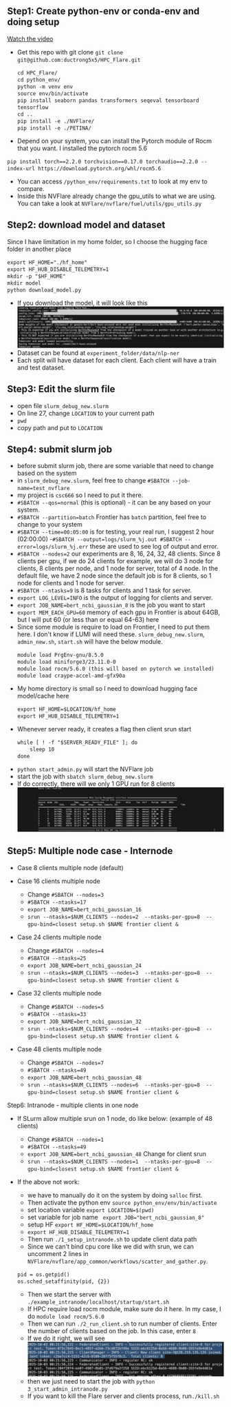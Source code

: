 Step1: Create python-env or conda-env and doing setup
---
[Watch the video](https://drive.google.com/file/d/1HjGJdOqxDDL2icyvik8pgcdR2tgt3xFA/view?usp=sharing)

- Get this repo with git clone `git clone git@github.com:ductrong5x5/HPC_Flare.git`
    ```
    cd HPC_Flare/
    cd python_env/
    python -m venv env
    source env/bin/activate
    pip install seaborn pandas transformers seqeval tensorboard tensorflow
    cd ..
    pip install -e ./NVFlare/
    pip install -e ./PETINA/
    ```
- Depend on your system, you can install the Pytorch module of Rocm that you want. I installed the pytorch rocm 5.6
```
pip install torch==2.2.0 torchvision==0.17.0 torchaudio==2.2.0 --index-url https://download.pytorch.org/whl/rocm5.6
```
- You can access `/python_env/requirements.txt` to look at my env to compare.
- Inside this NVFlare already change the gpu_utils to what we are using. You can take a look at `NVFlare/nvflare/fuel/utils/gpu_utils.py`

Step2: download model and dataset
---
Since I have limitation in my home folder, so I choose the  hugging face folder in another place
```
export HF_HOME="./hf_home"
export HF_HUB_DISABLE_TELEMETRY=1
mkdir -p "$HF_HOME"
mkdir model
python download_model.py
```
- If you download the model, it will look like this
![Download model](./resource/1.png)
- Dataset can be found at `experiment_folder/data/nlp-ner`
- Each split will have dataset for each client. Each client will have a train and test dataset.

Step3: Edit the slurm file
---
- open file `slurm_debug_new.slurm`
- On line 27, change `LOCATION` to your current path
- `pwd`
- copy path and put to `LOCATION`

Step4: submit slurm job
---
- before submit slurm job, there are some variable that need to change based on the system
- in `slurm_debug_new.slurm`, feel free to change `#SBATCH --job-name=test_nvflare`
- my project is `csc666` so I need to put it there.
- `#SBATCH --qos=normal` (this is optional) -  it can be any based on your system.
- `#SBATCH --partition=batch` Frontier has `batch` partition, feel free to change to your system
- `#SBATCH --time=00:05:00` is for testing, your real run, I suggest 2 hour (02:00:00)
-`#SBATCH --output=logs/slurm_%j.out #SBATCH --error=logs/slurm_%j.err` these are used to see log of output and error.
- `#SBATCH --nodes=2` our experiments are 8, 16, 24, 32, 48 clients. Since 8 clients per gpu, if we do 24 clients for example, we will do 3 node for clients, 8 clients per node, and 1 node for server, total of 4 node. In the default file, we have 2 node since the default job is for 8 clients, so 1 node for clients and 1 node for server.
- `#SBATCH --ntasks=9` is 8 tasks for clients and 1 task for server.
- `export LOG_LEVEL=INFO` is the output of logging for clients and server.
- `export JOB_NAME=bert_ncbi_gaussian_8` is the job you want to start
- `export MEM_EACH_GPU=60` memory of each gpu in Frontier is about 64GB, but I will put 60 (or less than or equal 64-63) here
-   Since some module is require to load on Frontier, I need to put them here. I don't know if LUMI will need these. `slurm_debug_new.slurm`, `admin_new.sh`, `start.sh` will have the below module.
    ```
    module load PrgEnv-gnu/8.5.0
    module load miniforge3/23.11.0-0
    module load rocm/5.6.0 (this will based on pytorch we installed)
    module load craype-accel-amd-gfx90a
    ```
- My home directory is small so I need to download hugging face model/cache here
    ```
    export HF_HOME=$LOCATION/hf_home
    export HF_HUB_DISABLE_TELEMETRY=1
    ```
- Whenever server ready, it creates a flag then client srun start
    ```
    while [ ! -f "$SERVER_READY_FILE" ]; do
        sleep 10
    done
    ```
- `python start_admin.py` will start the NVFlare job
- start the job with `sbatch slurm_debug_new.slurm`
- If do correctly, there will we only 1 GPU run for 8 clients
![GPU using](./resource/2.png)

Step5: Multiple node case - Internode
---
- Case 8 clients multiple node (default)
- Case 16 clients multiple node
    - Change `#SBATCH --nodes=3`
    - `#SBATCH --ntasks=17`
    - `export JOB_NAME=bert_ncbi_gaussian_16`
    - `srun --ntasks=$NUM_CLIENTS --nodes=2  --ntasks-per-gpu=8  --gpu-bind=closest setup.sh $NAME frontier client & `

- Case 24 clients multiple node
    - Change `#SBATCH --nodes=4`
    - `#SBATCH --ntasks=25`
    - `export JOB_NAME=bert_ncbi_gaussian_24`
    - `srun --ntasks=$NUM_CLIENTS --nodes=3  --ntasks-per-gpu=8  --gpu-bind=closest setup.sh $NAME frontier client & `
- Case 32 clients multiple node
    - Change `#SBATCH --nodes=5`
    - `#SBATCH --ntasks=33`
    - `export JOB_NAME=bert_ncbi_gaussian_32`
    - `srun --ntasks=$NUM_CLIENTS --nodes=4  --ntasks-per-gpu=8  --gpu-bind=closest setup.sh $NAME frontier client & `
- Case 48 clients multiple node
    - Change `#SBATCH --nodes=7`
    - `#SBATCH --ntasks=49`
    - `export JOB_NAME=bert_ncbi_gaussian_48`
    - `srun --ntasks=$NUM_CLIENTS --nodes=6  --ntasks-per-gpu=8  --gpu-bind=closest setup.sh $NAME frontier client & `

Step6: Intranode - multiple clients in one node
- If SLurm allow multiple srun on 1 node, do like below: (example of 48 clients)
    - Change `#SBATCH --nodes=1`
    - `#SBATCH --ntasks=49`
    - `export JOB_NAME=bert_ncbi_gaussian_48`
    Change for client srun
    - `srun --ntasks=$NUM_CLIENTS --nodes=1  --ntasks-per-gpu=8  --gpu-bind=closest setup.sh $NAME frontier client & `

- If the above not work:
    - we have to manually do it on the system by doing `salloc` first.
    - Then activate the python env `source python_env/env/bin/activate`
    - set location variable `export LOCATION=$(pwd)`
    - set variable for job name ` export JOB="bert_ncbi_gaussian_8"`
    - setup HF `export HF_HOME=$LOCATION/hf_home`
    - `export HF_HUB_DISABLE_TELEMETRY=1`
    - Then run `./1_setup_intranode.sh` to update client data path
    - Since we can't bind cpu core like we did with srun, we can uncomment 2 lines in `NVFlare/nvflare/app_common/workflows/scatter_and_gather.py`.
    ```
    pid = os.getpid()
    os.sched_setaffinity(pid, {2})
    ```
    - Then we start the server with `./example_intranode/localhost/startup/start.sh`
    - If HPC require load rocm module, make sure do it here. In my case, I do `module load rocm/5.6.0`
    - Then we can run `./2_run_client.sh` to run number of clients. Enter the number of clients based on the job. In this case, enter `8`
    - If we do it right, we will see
    ![client connect](./resource/3.png)
    - then we just need to start the job with `python 3_start_admin_intranode.py`
    - If you want to kill the Flare server and clients process, run`./kill.sh`


